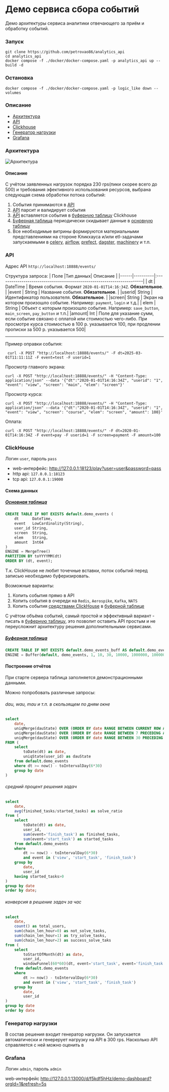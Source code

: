 # Демо сервиса сбора событий
Демо архитектуры сервиса аналитики отвечающего за приём и обработку событий.
### Запуск

```shell
git clone https://github.com/petrovao86/analytics_api
cd analytics_api
docker compose -f ./docker/docker-compose.yaml -p analytics_api up --build -d
```

### Остановка
```shell
docker compose -f ./docker/docker-compose.yaml -p logic_like down --volumes
```


### Описание
- [Архитектура](#архитектура)
- [API](#api)
- [Clickhouse](#clickhouse)
- [Генератор нагрузки](#генератор-нагрузки)
- [Grafana](#grafana)

### Архитектура

![Архитектура](./docs/images/arch.svg)
#### Описание
С учётом заявленных нагрузок порядка 230 rps(пики скорее всего до 500) и требования эфективного использования ресурсов, выбрана следующая схема обработки потока событий:
1. События принимаются в [API](#api) 
2. [API](#api) парсит и валидирует события
3. [API](#api) вставляется события в [буферную таблицу](#буферная-таблица) Clickhouse
4. [Буферная таблица](#буферная-таблица) периодически скидывает данные в [основную таблицу](#основная-таблица)
5. Все необходимые витрины формируются материальными представлениями на стороне Кликхауса и/или etl-задачами запускаемыми в [celery](https://github.com/celery/celery), [airflow](https://github.com/apache/airflow), [prefect](https://github.com/PrefectHQ/prefect), [dagster](https://github.com/dagster-io/dagster), [machinery](https://github.com/RichardKnop/machinery) и т.п.


### API

Адрес API `http://localhost:18888/events/`

Структура запроса:
| Поле |Тип данных| Описание                                                               |
|------|----------|:-----------------------------------------------------------------------|
|  dt  | DateTime | Время события. Формат `2020-01-01T14:16:34Z`. **Обязательное**.        |
|event |  String  | Название события. **Обязательное**.                                    |
|userid|  String  | Идентификатор пользователя. **Обязательное**.                          |
|screen|  String  | Экран на котором произошло событие. Например: `payment`, `login` и т.д.|
| elem |  String  | Объект с которым произошло событие. Например: `save_button`, `main_screen`, `pay_button` и т.п.|
|amount|   Int    | Поле для указание сумм, если событие связано с оплатой или стоимостью чего-либо. При просмотре курса стоимостью в 100 р. указывается 100, при продлении прописки за 500 р. указывается 500|

___
Пример оправки события:
```shell
 curl -X POST "http://localhost:18888/events/" -F dt=2025-03-01T11:11:11Z -F event=test -F userid=1
```
Просмотр главного экрана:
```shell
curl -X POST "http://localhost:18888/events/" -H "Content-Type: application/json" --data '{"dt":"2020-01-01T14:16:34Z", "userid": "1", "event": "view", "screen": "main", "elem": "screen"}'
```
Просмотр курса:
```shell
curl -X POST "http://localhost:18888/events/" -H "Content-Type: application/json" --data '{"dt":"2020-01-01T14:16:34Z", "userid": "1", "event": "view", "screen": "course", "elem": "screen", "amount": 100}'
```
Оплата:
```shell
curl -X POST "http://localhost:18888/events/" -F dt=2020-01-01T14:16:34Z -F event=pay -F userid=1 -F screen=payment -F amount=100
```


### ClickHouse
Логин `user`, пароль `pass`

- web-интерфейс: http://127.0.0.1:18123/play?user=user&password=pass
- http api: `127.0.0.1:18123`
- tcp api: `127.0.0.1:19000`

#### Схема данных
##### [Основная таблица](./docker/clickhouse/docker-entrypoint-initdb.d/03_create_events.sqls)
```sql
CREATE TABLE IF NOT EXISTS default.demo_events (
    dt      DateTime,
    event   LowCardinality(String),
    user_id String,
    screen  String,
    elem    String,
    amount  Int64
)
ENGINE = MergeTree() 
PARTITION BY toYYYYMM(dt)
ORDER BY (dt, event);
```
Т.к. ClickHouse не любит точечные вставки, поток событий перед записью необходимо буферизировать. 

Возможные варианты:
1. Копить события прямо в API
2. Копить события в очереди на `Redis`, `Aerospike`, `Kafka`, `NATS`
3. Копить события [средствами ClickHouse](https://clickhouse.com/docs/engines/table-engines/special/buffer) в [буферной таблице](#буферная-таблица)

С учётом объёма событий, самый простой и эффективный вариант - писать в [буферную таблицу](#буферная-таблица), это позволит оставить API простым и не переусложнит архитектуру решения дополнительными сервисами.

##### [Буферная таблица](./docker/clickhouse/docker-entrypoint-initdb.d/04_create_events_buffer.sql)
```sql
CREATE TABLE IF NOT EXISTS default.demo_events_buff AS default.demo_events 
ENGINE = Buffer(default, demo_events, 1, 10, 30, 10000, 1000000, 10000000, 100000000);
```
#### Построение отчётов
При старте сервера таблица заполняется демонстрационными данными.

Можно попробовать различные запросы:
###### dau, wau, mau и т.п. в скользящем по дням окне
```sql
select
	date,
	uniqMerge(dauState) OVER (ORDER BY date RANGE BETWEEN CURRENT ROW AND CURRENT ROW) as dau,
	uniqMerge(dauState) OVER (ORDER BY date RANGE BETWEEN 7 PRECEDING AND CURRENT ROW) as wau,
	uniqMerge(dauState) OVER (ORDER BY date RANGE BETWEEN 30 PRECEDING AND CURRENT ROW) as mau
FROM (
	select
		toDate(dt) as date,
		uniqState(user_id) as dauState
	from default.demo_events
	where dt >= now() - toIntervalDay(6*30)
	group by date
)
```
###### средний процент решения задач
```sql
select
	date,
	avg(finished_tasks/started_tasks) as solve_ratio
from (
	select
		toDate(dt) as date,
		user_id,
		sum(event='finish_task') as finished_tasks,
		sum(event='start_task') as started_tasks
	from default.demo_events
	where 
		dt >= now() - toIntervalDay(6*30) 
		and event in ('view', 'start_task', 'finish_task')
	group by 
		date, 
		user_id
	having started_tasks>0
)
group by date
order by date;
```
###### конверсия в решение задач за час 
```sql
select
	date,
	count() as total_users,
	sum(chain_len_hour=0) as not_solve_tasks,
	sum(chain_len_hour=1) as try_solve_tasks,
	sum(chain_len_hour=2) as success_solve_taks
from (
	select
		toStartOfMonth(dt) as date,
	    user_id,
    	windowFunnel(60*60)(dt, event='start_task', event='finish_task') as chain_len_hour
	from default.demo_events
	where 
		dt >= now() - toIntervalDay(6*30) 
		and event in ('view', 'start_task', 'finish_task')
	group by 
		date, 
		user_id
)
group by date 
order by date
```
### Генератор нагрузки
В состав решения входит генератор нагрузки. Он запускается автоматически и генерерует нагрузку на API в 300 rps. Насколько API справляется с ней можно оценить в
### Grafana
Логин `admin`, пароль `admin`

web-интерфейс http://127.0.0.1:13000/d/f5kdf5hHz/demo-dashboard?orgId=1&refresh=5s
